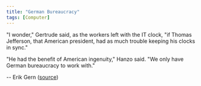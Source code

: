 ```yaml
---
title: "German Bureaucracy"
tags: [Computer]
---
```


"I wonder," Gertrude said, as the workers left with the IT clock, "if Thomas
Jefferson, that American president, had as much trouble keeping his clocks in
sync."

"He had the benefit of American ingenuity," Hanzo said. "We only have German
bureaucracy to work with."

-- Erik Gern ([source][source])

[source]: http://thedailywtf.com/Articles/SyncingSunk.aspx
